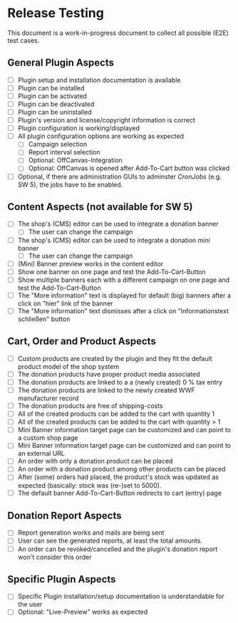 # Release Testing

This document is a work-in-progress document to collect all possible (E2E) test cases.

## General Plugin Aspects

- [ ] Plugin setup and installation documentation is available
- [ ] Plugin can be installed
- [ ] Plugin can be activated
- [ ] Plugin can be deactivated
- [ ] Plugin can be uninstalled
- [ ] Plugin's version and license/copyright information is correct
- [ ] Plugin configuration is working/displayed
- [ ] All plugin configuration options are working as expected
    - [ ] Campaign selection
    - [ ] Report interval selection
    - [ ] Optional: OffCanvas-Integration
    - [ ] Optional: OffCanvas is opened after Add-To-Cart button was clicked
- [ ] Optional, if there are administration GUIs to adminster *CronJobs* (e.g. SW 5), the jobs have to be enabled.

## Content Aspects (not available for SW 5)

- [ ] The shop's (CMS) editor can be used to integrate a donation banner
    - [ ] The user can change the campaign
- [ ] The shop's (CMS) editor can be used to integrate a donation *mini* banner
    - [ ] The user can change the campaign
- [ ] (Mini) Banner preview works in the content editor
- [ ] Show one banner on one page and test the Add-To-Cart-Button
- [ ] Show multiple banners each with a different campaign on one page and test the Add-To-Cart-Button
- [ ] The "More information" text is displayed for default (big) banners after a click on "hier" link of the banner
- [ ] The "More information" text dismisses after a click on "Informationstext schließen" button

## Cart, Order and Product Aspects

- [ ] Custom products are created by the plugin and they fit the default product model of the shop system
- [ ] The donation products have proper product media associated
- [ ] The donation products are linked to a a (newly created) 0 % tax entry
- [ ] The donation products are linked to the newly created WWF manufacturer record
- [ ] The donation products are free of shipping-costs
- [ ] All of the created products can be added to the cart with quantity 1
- [ ] All of the created products can be added to the cart with quantity > 1
- [ ] Mini Banner information target page can be customized and can point to a custom shop page
- [ ] Mini Banner information target page can be customized and can point to an external URL
- [ ] An order with only a donation product can be placed
- [ ] An order with a donation product among other products can be placed
- [ ] After (some) orders had placed, the product's stock was updated as expected (basically: stock was (re-)set to
  5000).
- [ ] The default banner Add-To-Cart-Button redirects to cart (entry) page

## Donation Report Aspects

- [ ] Report generation works and mails are being sent
- [ ] User can see the generated reports, at least the total amounts.
- [ ] An order can be revoked/cancelled and the plugin's donation report won't consider this order

## Specific Plugin Aspects

- [ ] Specific Plugin installation/setup documentation is understandable for the user
- [ ] Optional: "Live-Preview" works as expected

